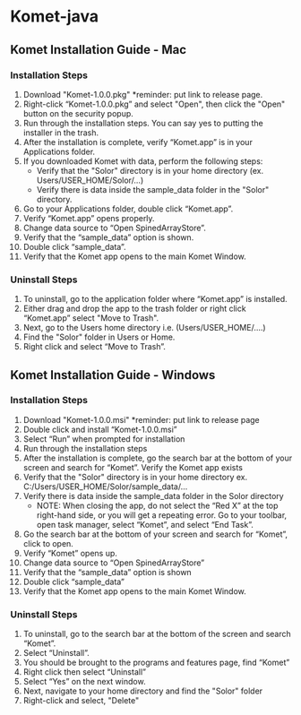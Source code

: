 # Komet-java

## Komet Installation Guide - Mac

### Installation Steps

1. Download "Komet-1.0.0.pkg" *reminder: put link to release page.
2. Right-click “Komet-1.0.0.pkg” and select "Open", then click the "Open" button on the security popup.
3. Run through the installation steps. You can say yes to putting the installer in the trash.
4. After the installation is complete, verify “Komet.app” is in your Applications folder.
5. If you downloaded Komet with data, perform the following steps:
    - Verify that the "Solor" directory is in your home directory (ex. Users/USER_HOME/Solor/…)
    - Verify there is data inside the sample_data folder in the "Solor" directory.
8. Go to your Applications folder, double click “Komet.app”.
9. Verify “Komet.app” opens properly.
10. Change data source to “Open SpinedArrayStore”.
11. Verify that the “sample_data” option is shown.
12. Double click “sample_data”.
13. Verify that the Komet app opens to the main Komet Window.

### Uninstall Steps

1. To uninstall, go to the application folder where “Komet.app” is installed.
2. Either drag and drop the app to the trash folder or right click “Komet.app” select "Move to Trash".
3. Next, go to the Users home directory i.e. (Users/USER_HOME/….)
4. Find the "Solor" folder in Users or Home.
5. Right click and select “Move to Trash”.

## Komet Installation Guide - Windows

### Installation Steps

1. Download "Komet-1.0.0.msi" *reminder: put link to release page
2. Double click and install “Komet-1.0.0.msi”
3. Select “Run” when prompted for installation
4. Run through the installation steps
5. After the installation is complete, go the search bar at the bottom of your screen and search for “Komet”. Verify the
   Komet app exists
6. Verify that the "Solor" directory is in your home directory ex. C:/Users/USER_HOME/Solor/sample_data/…
7. Verify there is data inside the sample_data folder in the Solor directory
    - NOTE: When closing the app, do not select the “Red X” at the top right-hand side, or you will get a repeating
      error. Go to your toolbar, open task manager, select “Komet”, and select “End Task”.
8. Go the search bar at the bottom of your screen and search for “Komet”, click to open.
9. Verify “Komet” opens up.
10. Change data source to “Open SpinedArrayStore”
11. Verify that the “sample_data” option is shown
12. Double click “sample_data”
13. Verify that the Komet app opens to the main Komet Window.

### Uninstall Steps

1. To uninstall, go to the search bar at the bottom of the screen and search “Komet”.
2. Select “Uninstall”.
3. You should be brought to the programs and features page, find “Komet”
4. Right click then select “Uninstall”
5. Select “Yes” on the next window.
6. Next, navigate to your home directory and find the "Solor" folder
7. Right-click and select, "Delete"

